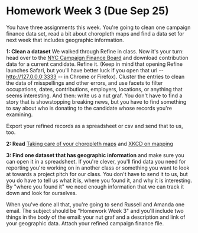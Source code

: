 # Homework Week 3 (Due Sep 25)

You have three assignments this week. You're going to clean one campaign finance data set, read a bit about choropleth maps and find a data set for next week that includes geographic information.<!--more-->

**1: Clean a dataset** We walked through Refine in class. Now it's your turn: head over to the [NYC Campaign Finance Board][1] and download contribution data for a current candidate. Refine it. (Keep in mind that opening Refine launches Safari, but you'll have better luck if you open that url -- http://127.0.0.0:3333 -- in Chrome or Firefox). Cluster the entries to clean the data of misspellings and other errors, and use facets to filter occupations, dates, contributions, employers, locations, or anything that seems interesting. And then: write us a nut graf. You don't have to find a story that is showstopping breaking news, but you have to find something to say about who is donating to the candidate whose records you're examining.

Export your refined records as a spreadsheet or csv and send that to us, too.

**2: Read** [Taking care of your choropleth maps][2] and [XKCD on mapping][3]

**3: Find one dataset that has geographic information** and make sure you can open it in a spreadsheet. If you're clever, you'll find data you need for reporting you're working on in another class or something you want to look at towards a project pitch for our class. You don't have to send it to us, but you do have to tell us what it is, where you found it, and why it is interesting. By "where you found it" we need enough information that we can track it down and look for ourselves.

When you've done all that, you're going to send Russell and Amanda one email. The subject should be "Homework Week 3" and you'll include two things in the body of the email: your nut graf and a description and link of your geographic data. Attach your refined campaign finance file.

 [1]: http://www.nyccfb.info/searchabledb/
 [2]: http://vis4.net/blog/posts/choropleth-maps/
 [3]: http://xkcd.com/1138/
